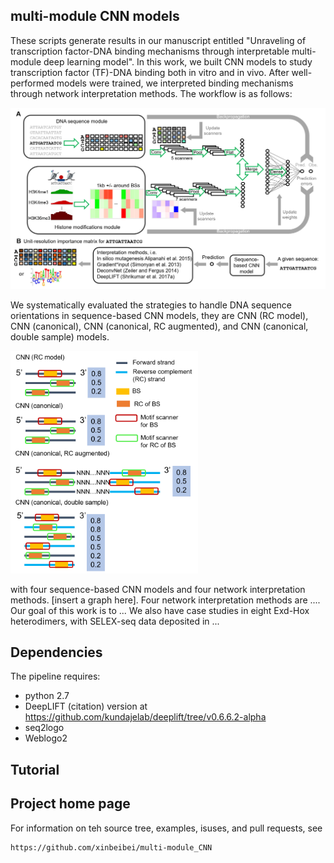 ## multi-module CNN models

These scripts generate results in our manuscript entitled "Unraveling of transcription factor-DNA binding mechanisms through interpretable multi-module deep learning model". In this work, we built CNN models to study transcription factor (TF)-DNA binding both in vitro and in vivo. After well-performed models were trained, we interpreted binding mechanisms through network interpretation methods. The workflow is as follows: 

<img src="https://github.com/xinbeibei/multi-module_CNN/blob/master/Picture1.png" width=1000 />

We systematically evaluated the strategies to handle DNA sequence orientations in sequence-based CNN models, they are CNN (RC model), CNN (canonical), CNN (canonical, RC augmented), and CNN (canonical, double sample) models. 

<img src="https://github.com/xinbeibei/multi-module_CNN/blob/master/Picture3A.png" width=300 />

with four sequence-based CNN models and four network interpretation methods.
[insert a graph here]. Four network interpretation methods are .... Our goal of this work is to ... We also have case studies in eight Exd-Hox heterodimers, with SELEX-seq data deposited in ... 

## Dependencies

The pipeline requires:

* python 2.7
* DeepLIFT (citation) version at https://github.com/kundajelab/deeplift/tree/v0.6.6.2-alpha
* seq2logo
* Weblogo2



## Tutorial


## Project home page

For information on teh source tree, examples, isuses, and pull requests, see 

	https://github.com/xinbeibei/multi-module_CNN

